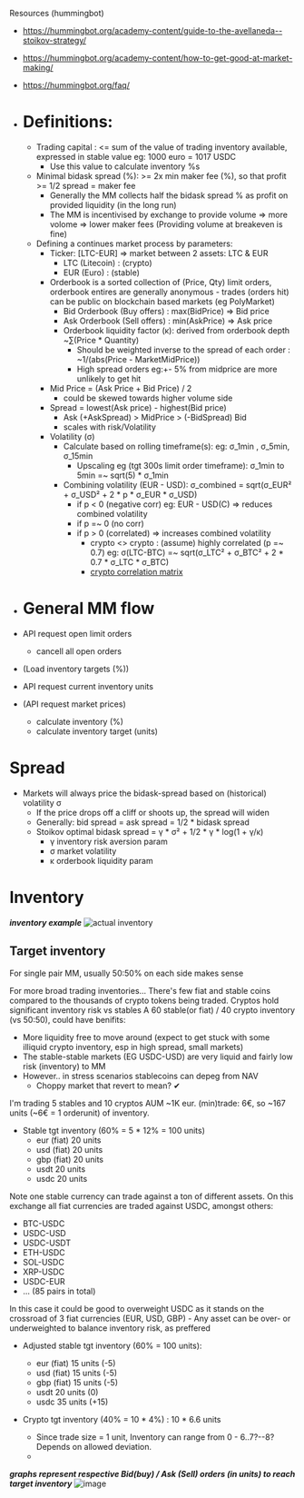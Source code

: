 Resources (hummingbot)
- https://hummingbot.org/academy-content/guide-to-the-avellaneda--stoikov-strategy/
- https://hummingbot.org/academy-content/how-to-get-good-at-market-making/
- https://hummingbot.org/faq/


- # Definitions:
    - Trading capital : <= sum of the value of trading inventory available, expressed in stable value eg: 1000 euro = 1017 USDC
        - Use this value to calculate inventory %s 
    - Minimal bidask spread (%): >= 2x min maker fee (%), so that profit >= 1/2 spread = maker fee
        - Generally the MM collects half the bidask spread % as profit on provided liquidity (in the long run)
        - The MM is incentivised by exchange to provide volume => more volome => lower maker fees (Providing volume at breakeven is fine)
    - Defining a continues market process by parameters:
      - Ticker: [LTC-EUR] => market between 2 assets: LTC & EUR
         - LTC (Litecoin) : (crypto)
         - EUR (Euro)     : (stable)
      - Orderbook is a sorted collection of (Price, Qty) limit orders, orderbook entires are generally anonymous - trades (orders hit) can be public on blockchain based markets (eg PolyMarket)
        - Bid Orderbook (Buy offers)  : max(BidPrice) => Bid price
        - Ask Orderbook (Sell offers) : min(AskPrice) => Ask price
        - Orderbook liquidity factor (κ): derived from orderbook depth ~∑(Price * Quantity)
            - Should be weighted inverse to the spread of each order : ~1/(abs(Price - MarketMidPrice))
            - High spread orders eg:+- 5% from midprice are more unlikely to get hit
      - Mid Price = (Ask Price + Bid Price) / 2
          - could be skewed towards higher volume side
      - Spread = lowest(Ask price) - highest(Bid price)
          - Ask (+AskSpread) > MidPrice > (-BidSpread) Bid
          - scales with risk/Volatility
      - Volatility (σ)
          - Calculate based on rolling timeframe(s): eg: σ_1min , σ_5min, σ_15min
             - Upscaling eg (tgt 300s limit order timeframe): σ_1min to 5min =~ sqrt(5) * σ_1min
          - Combining volatility (EUR - USD): σ_combined​ = sqrt(σ_EUR²​ + σ_USD² + 2 * p * σ_EUR​ * σ_USD​)
             - if p < 0 (negative corr) eg: EUR - USD(C) => reduces combined volatility
             - if p =~ 0 (no corr)
             - if p > 0 (correlated) => increases combined volatility
               - crypto <> crypto : (assume) highly correlated (p =~ 0.7) eg: σ(LTC-BTC) =~ sqrt(σ_LTC² + σ_BTC² + 2 * 0.7 * σ_LTC * σ_BTC)
               - [crypto correlation matrix](https://www.blockchaincenter.net/en/crypto-correlation-tool)
​

- # General MM flow
- API request open limit orders
  - cancell all open orders

- (Load inventory targets (%))
- API request current inventory units
- (API request market prices)
  - calculate inventory (%)
  - calculate inventory target (units)

# Spread

- Markets will always price the bidask-spread based on (historical) volatility σ
    - If the price drops off a cliff or shoots up, the spread will widen
    - Generally: bid spread = ask spread = 1/2 * bidask spread
    - Stoikov optimal bidask spread = γ * σ² + 1/2 * γ * log(1 + γ/κ)
      - γ inventory risk aversion param
      - σ market volatility
      - κ orderbook liquidity param
    

# Inventory

***inventory example***
![actual inventory](https://github.com/user-attachments/assets/1ff5773c-cce4-48ed-acec-a196ed7f004f)

## Target inventory
For single pair MM, usually 50:50% on each side makes sense

For more broad trading inventories...
There's few fiat and stable coins compared to the thousands of crypto tokens being traded. Cryptos hold significant inventory risk vs stables
A 60 stable(or fiat) / 40 crypto inventory (vs 50:50), could have benifits:
- More liquidity free to move around (expect to get stuck with some illiquid crypto inventory, esp in high spread, small markets)
- The stable-stable markets (EG USDC-USD) are very liquid and fairly low risk (inventory) to MM
- However.. in stress scenarios stablecoins can depeg from NAV
  - Choppy market that revert to mean? ✔


I'm trading 5 stables and 10 cryptos
AUM ~1K eur. (min)trade: 6€, so ~167 units (~6€ = 1 orderunit) of inventory.

- Stable tgt inventory (60% = 5 * 12% = 100 units)
    - eur (fiat)  20 units  
    - usd (fiat)  20 units  
    - gbp (fiat)  20 units
    - usdt        20 units  
    - usdc        20 units  
    
 
Note one stable currency can trade against a ton of different assets. On this exchange all fiat currencies are traded against USDC, amongst others:
 - BTC-USDC
 - USDC-USD
 - USDC-USDT
 - ETH-USDC
 - SOL-USDC
 - XRP-USDC
 - USDC-EUR
 - ... (85 pairs in total)

In this case it could be good to overweight USDC as it stands on the crossroad of 3 fiat currencies (EUR, USD, GBP)
    - Any asset can be over- or underweighted to balance inventory risk, as preffered

- Adjusted stable tgt inventory (60% = 100 units):
    - eur (fiat)  15 units    (-5)
    - usd (fiat)  15 units    (-5)
    - gbp (fiat)  15 units    (-5)
    - usdt        20 units    (0)
    - usdc        35 units    (+15)
    
- Crypto tgt inventory (40% = 10 * 4%) : 10 * 6.6 units
   - Since trade size = 1 unit, Inventory can range from 0 - 6..7?--8? Depends on allowed deviation.
   - 





***graphs represent respective Bid(buy) / Ask (Sell) orders (in units) to reach target inventory***
![image](https://github.com/user-attachments/assets/aa3305b0-4e06-4759-8c1f-7c74fd5f7c17)




 
